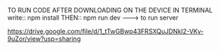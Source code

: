 TO RUN CODE AFTER DOWNLOADING ON THE DEVICE IN TERMINAL write:: npm install THEN:: npm run dev ---> to run server

https://drive.google.com/file/d/1_tTwGBwp43FRSXQuJDNkI2-VKy-9uZor/view?usp=sharing

